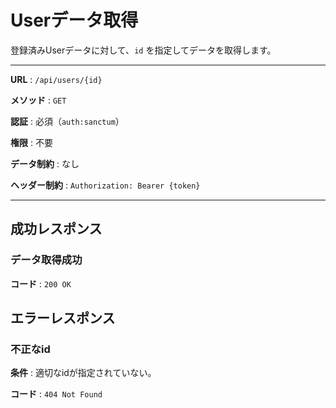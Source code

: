 # Userデータ取得

登録済みUserデータに対して、`id` を指定してデータを取得します。

---

**URL** : `/api/users/{id}`

**メソッド** : `GET`

**認証** : 必須（`auth:sanctum`）

**権限** : 不要

**データ制約** : なし

**ヘッダー制約** : `Authorization: Bearer {token}`  

---

## 成功レスポンス

### データ取得成功

**コード** : `200 OK`

## エラーレスポンス

### 不正なid

**条件** : 適切なidが指定されていない。

**コード** : `404 Not Found`

